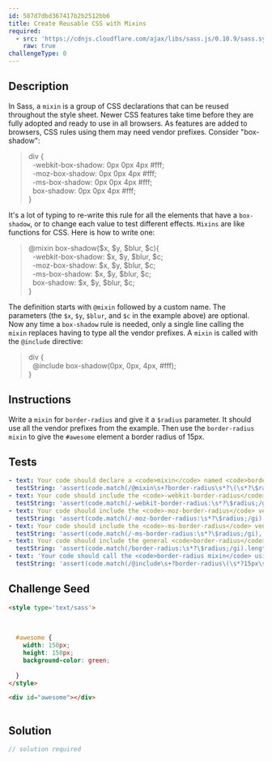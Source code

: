```yaml
---
id: 587d7dbd367417b2b2512bb6
title: Create Reusable CSS with Mixins
required:
  - src: 'https://cdnjs.cloudflare.com/ajax/libs/sass.js/0.10.9/sass.sync.min.js'
    raw: true
challengeType: 0
---
```


## Description
<section id='description'>
In Sass, a <code>mixin</code> is a group of CSS declarations that can be reused throughout the style sheet.
Newer CSS features take time before they are fully adopted and ready to use in all browsers. As features are added to browsers, CSS rules using them may need vendor prefixes. Consider "box-shadow":
<blockquote>div {<br>&nbsp;&nbsp;-webkit-box-shadow: 0px 0px 4px #fff;<br>&nbsp;&nbsp;-moz-box-shadow: 0px 0px 4px #fff;<br>&nbsp;&nbsp;-ms-box-shadow: 0px 0px 4px #fff;<br>&nbsp;&nbsp;box-shadow: 0px 0px 4px #fff;<br>}</blockquote>
It's a lot of typing to re-write this rule for all the elements that have a <code>box-shadow</code>, or to change each value to test different effects.
<code>Mixins</code> are like functions for CSS. Here is how to write one:
<blockquote>@mixin box-shadow($x, $y, $blur, $c){ <br>&nbsp;&nbsp;-webkit-box-shadow: $x, $y, $blur, $c;<br>&nbsp;&nbsp;-moz-box-shadow: $x, $y, $blur, $c;<br>&nbsp;&nbsp;-ms-box-shadow: $x, $y, $blur, $c;<br>&nbsp;&nbsp;box-shadow: $x, $y, $blur, $c;<br>}</blockquote>
The definition starts with <code>@mixin</code> followed by a custom name. The parameters (the <code>$x</code>, <code>$y</code>, <code>$blur</code>, and <code>$c</code> in the example above) are optional.
Now any time a <code>box-shadow</code> rule is needed, only a single line calling the <code>mixin</code> replaces having to type all the vendor prefixes. A <code>mixin</code> is called with the <code>@include</code> directive:
<blockquote>div {<br>&nbsp;&nbsp;@include box-shadow(0px, 0px, 4px, #fff);<br>}</blockquote>
</section>

## Instructions
<section id='instructions'>
Write a <code>mixin</code> for <code>border-radius</code> and give it a <code>$radius</code> parameter. It should use all the vendor prefixes from the example. Then use the <code>border-radius</code> <code>mixin</code> to give the <code>#awesome</code> element a border radius of 15px.
</section>

## Tests
<section id='tests'>

```yml
- text: Your code should declare a <code>mixin</code> named <code>border-radius</code> which has a parameter named <code>$radius</code>.
  testString: 'assert(code.match(/@mixin\s+?border-radius\s*?\(\s*?\$radius\s*?\)\s*?{/gi), ''Your code should declare a <code>mixin</code> named <code>border-radius</code> which has a parameter named <code>$radius</code>.'');'
- text: Your code should include the <code>-webkit-border-radius</code> vender prefix that uses the <code>$radius</code> parameter.
  testString: 'assert(code.match(/-webkit-border-radius:\s*?\$radius;/gi), ''Your code should include the <code>-webkit-border-radius</code> vender prefix that uses the <code>$radius</code> parameter.'');'
- text: Your code should include the <code>-moz-border-radius</code> vender prefix that uses the <code>$radius</code> parameter.
  testString: 'assert(code.match(/-moz-border-radius:\s*?\$radius;/gi), ''Your code should include the <code>-moz-border-radius</code> vender prefix that uses the <code>$radius</code> parameter.'');'
- text: Your code should include the <code>-ms-border-radius</code> vender prefix that uses the <code>$radius</code> parameter.
  testString: 'assert(code.match(/-ms-border-radius:\s*?\$radius;/gi), ''Your code should include the <code>-ms-border-radius</code> vender prefix that uses the <code>$radius</code> parameter.'');'
- text: Your code should include the general <code>border-radius</code> rule that uses the <code>$radius</code> parameter.
  testString: 'assert(code.match(/border-radius:\s*?\$radius;/gi).length == 4, ''Your code should include the general <code>border-radius</code> rule that uses the <code>$radius</code> parameter.'');'
- text: 'Your code should call the <code>border-radius mixin</code> using the <code>@include</code> keyword, setting it to 15px.'
  testString: 'assert(code.match(/@include\s+?border-radius\(\s*?15px\s*?\);/gi), ''Your code should call the <code>border-radius mixin</code> using the <code>@include</code> keyword, setting it to 15px.'');'

```

</section>

## Challenge Seed
<section id='challengeSeed'>

<div id='html-seed'>

```html
<style type='text/sass'>
  
  
  
  #awesome {
    width: 150px;
    height: 150px;
    background-color: green;
    
  }
</style>

<div id="awesome"></div>
  
```

</div>



</section>

## Solution
<section id='solution'>

```js
// solution required
```
</section>
